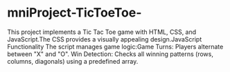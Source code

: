 # mniProject-TicToeToe-
This project implements a Tic Tac Toe game with HTML, CSS, and JavaScript.The CSS provides a visually appealing design.JavaScript Functionality The script manages game logic:Game Turns: Players alternate between "X" and "O". Win Detection: Checks all winning patterns (rows, columns, diagonals) using a predefined array.
